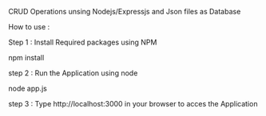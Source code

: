  CRUD Operations unsing Nodejs/Expressjs and Json files as Database


How to use :

Step 1 : Install Required packages using NPM

npm install

step 2 : Run the Application using node

node app.js

step 3 : Type http://localhost:3000 in your browser to acces the Application

